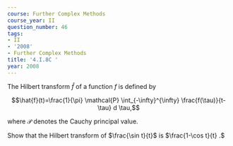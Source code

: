 ```yaml
---
course: Further Complex Methods
course_year: II
question_number: 46
tags:
- II
- '2008'
- Further Complex Methods
title: '4.I.8C '
year: 2008
---
```



The Hilbert transform $\hat{f}$ of a function $f$ is defined by

$$\hat{f}(t)=\frac{1}{\pi} \mathcal{P} \int_{-\infty}^{\infty} \frac{f(\tau)}{t-\tau} d \tau,$$

where $\mathcal{P}$ denotes the Cauchy principal value.

Show that the Hilbert transform of $\frac{\sin t}{t}$ is $\frac{1-\cos t}{t} .$